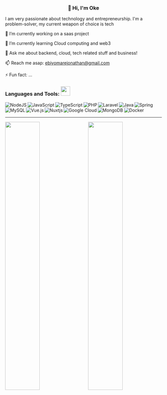 <h3 align="center">👋 Hi, I'm Oke </h3>

I am very passionate about technology and entrepreneurship.
I'm a problem-solver, my current weapon of choice is tech


🔭 I’m currently working on a saas project

🌱 I’m currently learning Cloud computing and web3

💬 Ask me about backend, cloud, tech related stuff and business!

📫 Reach me asap: ebiyomarejonathan@gmail.com

⚡ Fun fact: ...


 ### Languages and Tools: <img src="https://media.giphy.com/media/WUlplcMpOCEmTGBtBW/giphy.gif" width="30">

<img alt="NodeJS" align="left" src="https://img.shields.io/badge/node.js-6DA55F?style=for-the-badge&logo=node.js&logoColor=white" />

<img alt="JavaScript" align="left" src="https://img.shields.io/badge/javascript-%23323330.svg?style=for-the-badge&logo=javascript&logoColor=%23F7DF1E" />

<img alt="TypeScript" align="left" src="https://img.shields.io/badge/typescript-%23007ACC.svg?style=for-the-badge&logo=typescript&logoColor=white" />

<img alt="PHP" align="left" src="https://img.shields.io/badge/php-%23777BB4.svg?style=for-the-badge&logo=php&logoColor=white" />

<img alt="Laravel" align="left" src="https://img.shields.io/badge/laravel-%23FF2D20.svg?style=for-the-badge&logo=laravel&logoColor=white" />

<img alt="Java" align="left" src="https://img.shields.io/badge/java-%23ED8B00.svg?style=for-the-badge&logo=java&logoColor=white" />

<img alt="Spring" src="https://img.shields.io/badge/spring-%236DB33F.svg?style=for-the-badge&logo=spring&logoColor=white" />


<img alt="MySQL" align="left" src="https://img.shields.io/badge/mysql-%2300f.svg?style=for-the-badge&logo=mysql&logoColor=white" />

<img alt="MongoDB" src="https://img.shields.io/badge/MongoDB-%234ea94b.svg?style=for-the-badge&logo=mongodb&logoColor=white" />


<img alt="Vue.js" align="left" src="https://img.shields.io/badge/vuejs-%2335495e.svg?style=for-the-badge&logo=vuedotjs&logoColor=%234FC08D" />

<img alt="Nuxtjs" align="left" src="https://img.shields.io/badge/Nuxt-002E3B?style=for-the-badge&logo=nuxtdotjs&logoColor=#00DC82" />


<img alt="Google Cloud" align="left" src="https://img.shields.io/badge/GoogleCloud-%234285F4.svg?style=for-the-badge&logo=google-cloud&logoColor=white" />

<img alt="Docker" src="https://img.shields.io/badge/docker-%230db7ed.svg?style=for-the-badge&logo=docker&logoColor=white" />


---

<img align="left" width="47%" src="https://github-readme-stats.vercel.app/api?username=codeazq&show_icons=true&theme=radical"/>

<img align="right" width="47%" src="https://github-readme-stats.vercel.app/api/top-langs/?username=codeazq&layout=compact"/>
